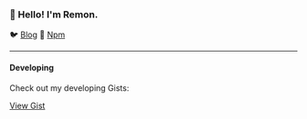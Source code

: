 

<div class="container mt-4">
    <h3 class="text-center">👋 Hello! I'm Remon.</h3>
    <p class="text-center">
        🐦 <a href="https://dev.to/remonhasan">Blog</a> 🐹
        <a href="https://www.npmjs.com/~remonhasan">Npm</a>
    </p>
</div>

<hr>

<div class="container">
    <div class="row">
        <div class="col-lg-6 mb-4">
            <div class="card">
                <div class="card-body">
                    <h4 class="card-title">Developing</h4>
                    <p class="card-text">Check out my developing Gists:</p>
                    <a href="https://gist.github.com/Remonhasan/f3c4f184d3c2f9be70cdb5d57d79b2d7" class="btn btn-primary">View Gist</a>
                </div>
            </div>
        </div>
</div>

       


